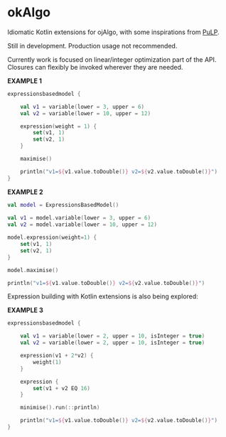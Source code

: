 # okAlgo


Idiomatic Kotlin extensions for ojAlgo, with some inspirations from [PuLP](https://github.com/coin-or/pulp). 

Still in development. Production usage not recommended. 

Currently work is focused on linear/integer optimization part of the API. Closures can flexibly be invoked wherever they are needed. 

**EXAMPLE 1**

```kotlin 
expressionsbasedmodel {

    val v1 = variable(lower = 3, upper = 6)
    val v2 = variable(lower = 10, upper = 12)

    expression(weight = 1) {
        set(v1, 1)
        set(v2, 1)
    }

    maximise()

    println("v1=${v1.value.toDouble()} v2=${v2.value.toDouble()}")
}
```

**EXAMPLE 2**


```kotlin 
val model = ExpressionsBasedModel()
        
val v1 = model.variable(lower = 3, upper = 6)
val v2 = model.variable(lower = 10, upper = 12)

model.expression(weight=1) {
    set(v1, 1)
    set(v2, 1)
}

model.maximise()

println("v1=${v1.value.toDouble()} v2=${v2.value.toDouble()}")
```


Expression building with Kotlin extensions is also being explored:


**EXAMPLE 3**

```kotlin 
expressionsbasedmodel {

    val v1 = variable(lower = 2, upper = 10, isInteger = true)
    val v2 = variable(lower = 2, upper = 10, isInteger = true)

    expression(v1 + 2*v2) {
        weight(1)
    }

    expression {
        set(v1 + v2 EQ 16)
    }

    minimise().run(::println)

    println("v1=${v1.value.toDouble()} v2=${v2.value.toDouble()}")
}
```
